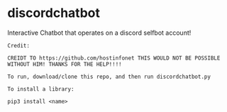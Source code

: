 # discordchatbot
Interactive Chatbot that operates on a discord selfbot account!

```
Credit:

CREIDT TO https://github.com/hostinfonet THIS WOULD NOT BE POSSIBLE WITHOUT HIM! THANKS FOR THE HELP!!!!
```

```
To run, download/clone this repo, and then run discordchatbot.py
```

```
To install a library:

pip3 install <name>

```
